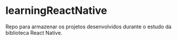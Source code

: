 # learningReactNative
Repo para armazenar os projetos desenvolvidos durante o estudo da biblioteca React Native.
